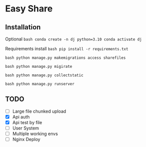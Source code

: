 # Easy Share

## Installation

Optional
`bash
conda create -n dj python=3.10
conda activate dj
`

Requirements install
`bash
pip install -r requirements.txt
`

`bash
python manage.py makemigrations access sharefiles
`

`bash
python manage.py migirate
`

`bash
python manage.py collectstatic
`

`bash
python manage.py runserver
`

## TODO

- [ ] Large file chunked upload
- [x] Api auth
- [x] Api test by file
- [ ] User System
- [ ] Multiple working envs
- [ ] Nginx Deploy
